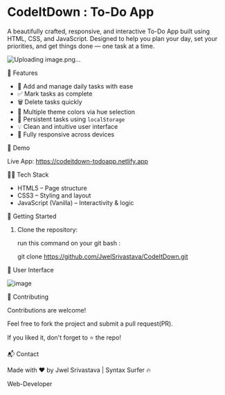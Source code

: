 # CodeItDown : To-Do App

A beautifully crafted, responsive, and interactive To-Do App built using HTML, CSS, and JavaScript.  Designed to help you plan your day, set your priorities, and get things done — one task at a time.

![Uploading image.png…]()



📌 Features

- 📝 Add and manage daily tasks with ease
- ✅ Mark tasks as complete
- 🗑️ Delete tasks quickly
- 🎨 Multiple theme colors via hue selection
- 💾 Persistent tasks using `localStorage`
- 💡 Clean and intuitive user interface
- 📱 Fully responsive across devices

🚀 Demo


Live App:   https://codeitdown-todoapp.netlify.app

🧑‍💻 Tech Stack

- HTML5 – Page structure
- CSS3 – Styling and layout
- JavaScript (Vanilla) – Interactivity & logic

🚀 Getting Started

1. Clone the repository:

     run this command on your git bash :

     git clone https://github.com/JwelSrivastava/CodeItDown.git


📸 User Interface

![image](https://github.com/user-attachments/assets/f9d9ee35-3c00-4cd0-99e2-c907d32bc3fb)

🤝 Contributing


Contributions are welcome!

Feel free to fork the project and submit a pull request(PR).

If you liked it, don't forget to ⭐ the repo!

📬 Contact


Made with ❤️ by Jwel Srivastava | Syntax Surfer 🔥

Web-Developer







